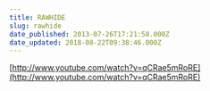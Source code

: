 ```yaml
---
title: RAWHIDE
slug: rawhide
date_published: 2013-07-26T17:21:58.000Z
date_updated: 2018-08-22T09:38:46.000Z
---
```


[http://www.youtube.com/watch?v=qCRae5mRoRE](http://www.youtube.com/watch?v=qCRae5mRoRE)
